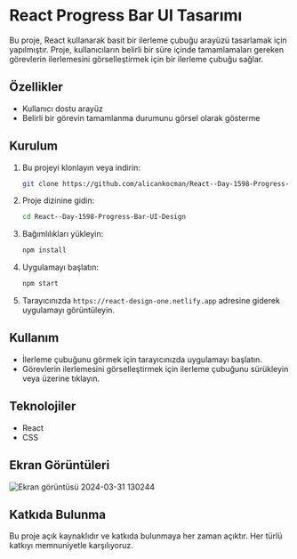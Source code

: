 # React Progress Bar UI Tasarımı

Bu proje, React kullanarak basit bir ilerleme çubuğu arayüzü tasarlamak için yapılmıştır. Proje, kullanıcıların belirli bir süre içinde tamamlamaları gereken görevlerin ilerlemesini görselleştirmek için bir ilerleme çubuğu sağlar.

## Özellikler

- Kullanıcı dostu arayüz
- Belirli bir görevin tamamlanma durumunu görsel olarak gösterme

## Kurulum

1. Bu projeyi klonlayın veya indirin:

    ```bash
    git clone https://github.com/alicankocman/React--Day-1598-Progress-Bar-UI-Design.git
    ```

2. Proje dizinine gidin:

    ```bash
    cd React--Day-1598-Progress-Bar-UI-Design
    ```

3. Bağımlılıkları yükleyin:

    ```bash
    npm install
    ```

4. Uygulamayı başlatın:

    ```bash
    npm start
    ```

5. Tarayıcınızda `https://react-design-one.netlify.app` adresine giderek uygulamayı görüntüleyin.

## Kullanım

- İlerleme çubuğunu görmek için tarayıcınızda uygulamayı başlatın.
- Görevlerin ilerlemesini görselleştirmek için ilerleme çubuğunu sürükleyin veya üzerine tıklayın.

## Teknolojiler

- React
- CSS

## Ekran Görüntüleri

![Ekran görüntüsü 2024-03-31 130244](https://github.com/alicankocman/React--Day-1598-Progress-Bar-UI-Design/assets/88544926/0a87f2c7-38cc-4f57-b587-9d150a9f3cf7)


## Katkıda Bulunma

Bu proje açık kaynaklıdır ve katkıda bulunmaya her zaman açıktır. Her türlü katkıyı memnuniyetle karşılıyoruz.


